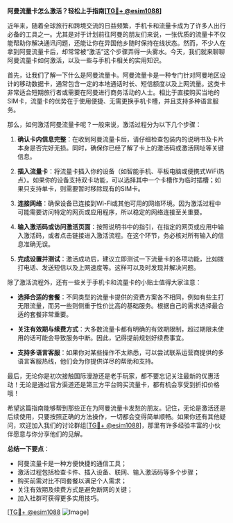 **阿曼流量卡怎么激活？轻松上手指南[[TG💪+ @esim1088](https://t.me/s/esim1088)]**

近年来，随着全球旅行和跨境交流的日益频繁，手机卡和流量卡成为了许多人出行必备的工具之一。尤其是对于计划前往阿曼的朋友们来说，一张优质的流量卡不仅能帮助你解决通讯问题，还能让你在异国他乡随时保持在线状态。然而，不少人在拿到阿曼流量卡后，却常常被“激活”这个步骤弄得一头雾水。今天，我们就来聊聊阿曼流量卡如何激活，以及一些与手机卡相关的实用知识。

首先，让我们了解一下什么是阿曼流量卡。阿曼流量卡是一种专门针对阿曼地区设计的移动数据卡，通常包含一定的本地通话时长、短信额度以及上网流量。这类卡非常适合短期旅行者或需要在阿曼进行商务活动的人士。相比于直接购买当地的SIM卡，流量卡的优势在于使用便捷、无需更换手机卡槽，并且支持多种语言服务。

那么，如何激活阿曼流量卡呢？一般来说，激活过程分为以下几个步骤：

1. **确认卡内信息完整**：在收到阿曼流量卡后，请仔细检查包装内的说明书及卡片本身是否完好无损。同时，确保你已经了解了卡上的激活码或激活网址等关键信息。

2. **插入流量卡**：将流量卡插入你的设备（如智能手机、平板电脑或便携式WiFi热点）。如果你的设备支持双卡功能，可以选择其中一个卡槽作为临时插槽；如果只支持单卡，则需要暂时移除现有的SIM卡。

3. **连接网络**：确保设备已连接到Wi-Fi或其他可用的网络环境。因为激活过程中可能需要访问特定的网页或应用程序，所以稳定的网络连接至关重要。

4. **输入激活码或访问激活页面**：按照说明书中的指引，在指定的网页或应用中输入激活码，或者点击链接进入激活流程。在这个环节，务必核对所有输入的信息准确无误。

5. **完成设置并测试**：激活成功后，建议立即测试一下流量卡的各项功能，比如拨打电话、发送短信以及上网速度等。这样可以及时发现并解决问题。

除了激活流程外，还有一些关于手机卡和流量卡的小贴士值得大家注意：

- **选择合适的套餐**：不同类型的流量卡提供的资费方案各不相同，例如有些主打无限流量，而另一些则侧重于性价比高的基础服务。根据自己的需求选择最合适的套餐非常重要。
  
- **关注有效期与续费方式**：大多数流量卡都有明确的有效期限制，超过期限未使用的话可能会导致服务中断。因此，记得提前规划好续费事宜。

- **支持多语言客服**：如果你对某些操作不太熟悉，可以尝试联系运营商提供的多语言客服热线，他们会为你提供详尽的帮助和支持。

最后，无论你是初次接触国际漫游还是老手玩家，都不要忘记关注最新的优惠活动！无论是通过官方渠道还是第三方平台购买流量卡，都有机会享受到折扣价格哦！

希望这篇指南能够帮到那些正在为阿曼流量卡发愁的朋友。记住，无论是激活还是后续使用，只要按照正确的方法操作，一切都会变得简单顺畅。如果你还有其他疑问，欢迎加入我们的讨论群组[[TG💪+ @esim1088](https://t.me/s/esim1088)]，那里有许多经验丰富的小伙伴愿意与你分享他们的见解。

**总结一下要点**：
- 阿曼流量卡是一种方便快捷的通信工具；
- 激活过程包括检查卡件、插入设备、联网、输入激活码等多个步骤；
- 购买前需对比不同套餐以满足个人需求；
- 关注有效期及续费方式是避免断网的关键；
- 加入社群可获得更多实用技巧。

[[TG💪+ @esim1088](https://t.me/s/esim1088) ![Image](https://i.postimg.cc/4NQfJmqS/Snipaste-2025-05-13-00-14-12.png)]